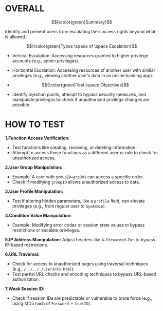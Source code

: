 # OVERALL #

$${\color{green}Summary}$$

Identify and prevent users from escalating their access rights beyond what is allowed.

$${\color{green}Types \space of \space Escalation}$$

- Vertical Escalation: Accessing resources granted to higher privilege accounts (e.g., admin privileges).
- Horizontal Escalation: Accessing resources of another user with similar privileges (e.g., viewing another user's data in an online banking app).

- $${\color{green}Test \space Objectives}$$

- Identify injection points, attempt to bypass security measures, and manipulate privileges to check if unauthorized privilege changes are possible.

# HOW TO TEST #

**1.Function Access Verification:**
- Test functions like creating, receiving, or deleting information.
- Attempt to access these functions as a different user or role to check for unauthorized access.

**2.User Group Manipulation:**
- Example: A user with `groupID=grp001` can access a specific order.
- Check if modifying `groupID` allows unauthorized access to data.

**3.User Profile Manipulation:**
- Test if altering hidden parameters, like a `profile` field, can elevate privileges (e.g., from regular user to `SysAdmin`).

**4.Condition Value Manipulation:**
- Example: Modifying error codes or session state values to bypass restrictions or escalate privileges.

**5.IP Address Manipulation:**
Adjust headers like `X-Forwarded-For` to bypass IP-based restrictions.

**6.URL Traversal:**
- Check for access to unauthorized pages using traversal techniques (e.g., `/../.././userInfo.html`).
- Test partial URL checks and encoding techniques to bypass URL-based authorization.

**7.Weak Session ID:**
- Check if session IDs are predictable or vulnerable to brute force (e.g., using MD5 hash of `Password + UserID`).
